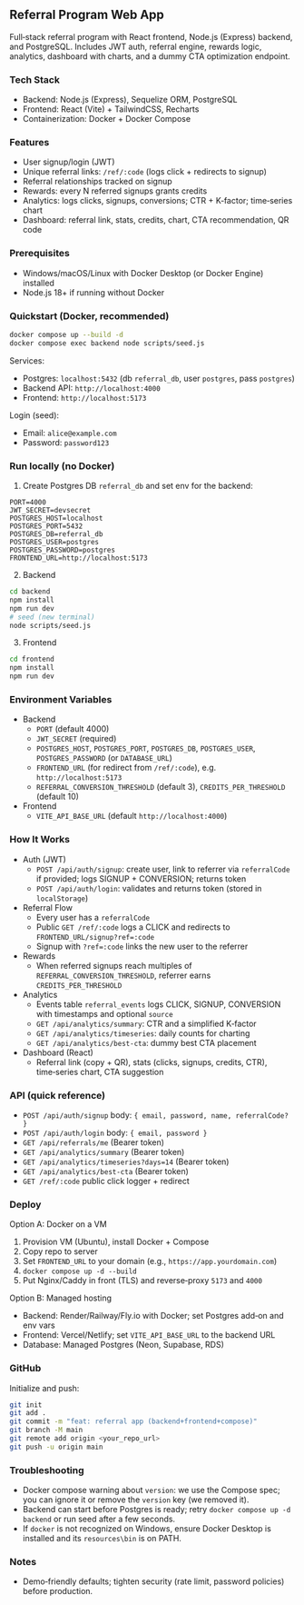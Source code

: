 ## Referral Program Web App

Full‑stack referral program with React frontend, Node.js (Express) backend, and PostgreSQL. Includes JWT auth, referral engine, rewards logic, analytics, dashboard with charts, and a dummy CTA optimization endpoint.

### Tech Stack
- Backend: Node.js (Express), Sequelize ORM, PostgreSQL
- Frontend: React (Vite) + TailwindCSS, Recharts
- Containerization: Docker + Docker Compose

### Features
- User signup/login (JWT)
- Unique referral links: `/ref/:code` (logs click + redirects to signup)
- Referral relationships tracked on signup
- Rewards: every N referred signups grants credits
- Analytics: logs clicks, signups, conversions; CTR + K‑factor; time‑series chart
- Dashboard: referral link, stats, credits, chart, CTA recommendation, QR code

### Prerequisites
- Windows/macOS/Linux with Docker Desktop (or Docker Engine) installed
- Node.js 18+ if running without Docker

### Quickstart (Docker, recommended)
```bash
docker compose up --build -d
docker compose exec backend node scripts/seed.js
```
Services:
- Postgres: `localhost:5432` (db `referral_db`, user `postgres`, pass `postgres`)
- Backend API: `http://localhost:4000`
- Frontend: `http://localhost:5173`

Login (seed):
- Email: `alice@example.com`
- Password: `password123`

### Run locally (no Docker)
1) Create Postgres DB `referral_db` and set env for the backend:
```
PORT=4000
JWT_SECRET=devsecret
POSTGRES_HOST=localhost
POSTGRES_PORT=5432
POSTGRES_DB=referral_db
POSTGRES_USER=postgres
POSTGRES_PASSWORD=postgres
FRONTEND_URL=http://localhost:5173
```
2) Backend
```bash
cd backend
npm install
npm run dev
# seed (new terminal)
node scripts/seed.js
```
3) Frontend
```bash
cd frontend
npm install
npm run dev
```

### Environment Variables
- Backend
  - `PORT` (default 4000)
  - `JWT_SECRET` (required)
  - `POSTGRES_HOST`, `POSTGRES_PORT`, `POSTGRES_DB`, `POSTGRES_USER`, `POSTGRES_PASSWORD` (or `DATABASE_URL`)
  - `FRONTEND_URL` (for redirect from `/ref/:code`), e.g. `http://localhost:5173`
  - `REFERRAL_CONVERSION_THRESHOLD` (default 3), `CREDITS_PER_THRESHOLD` (default 10)
- Frontend
  - `VITE_API_BASE_URL` (default `http://localhost:4000`)

### How It Works
- Auth (JWT)
  - `POST /api/auth/signup`: create user, link to referrer via `referralCode` if provided; logs SIGNUP + CONVERSION; returns token
  - `POST /api/auth/login`: validates and returns token (stored in `localStorage`)
- Referral Flow
  - Every user has a `referralCode`
  - Public `GET /ref/:code` logs a CLICK and redirects to `FRONTEND_URL/signup?ref=:code`
  - Signup with `?ref=:code` links the new user to the referrer
- Rewards
  - When referred signups reach multiples of `REFERRAL_CONVERSION_THRESHOLD`, referrer earns `CREDITS_PER_THRESHOLD`
- Analytics
  - Events table `referral_events` logs CLICK, SIGNUP, CONVERSION with timestamps and optional `source`
  - `GET /api/analytics/summary`: CTR and a simplified K‑factor
  - `GET /api/analytics/timeseries`: daily counts for charting
  - `GET /api/analytics/best-cta`: dummy best CTA placement
- Dashboard (React)
  - Referral link (copy + QR), stats (clicks, signups, credits, CTR), time‑series chart, CTA suggestion

### API (quick reference)
- `POST /api/auth/signup` body: `{ email, password, name, referralCode? }`
- `POST /api/auth/login` body: `{ email, password }`
- `GET /api/referrals/me` (Bearer token)
- `GET /api/analytics/summary` (Bearer token)
- `GET /api/analytics/timeseries?days=14` (Bearer token)
- `GET /api/analytics/best-cta` (Bearer token)
- `GET /ref/:code` public click logger + redirect

### Deploy
Option A: Docker on a VM
1) Provision VM (Ubuntu), install Docker + Compose
2) Copy repo to server
3) Set `FRONTEND_URL` to your domain (e.g., `https://app.yourdomain.com`)
4) `docker compose up -d --build`
5) Put Nginx/Caddy in front (TLS) and reverse‑proxy `5173` and `4000`

Option B: Managed hosting
- Backend: Render/Railway/Fly.io with Docker; set Postgres add‑on and env vars
- Frontend: Vercel/Netlify; set `VITE_API_BASE_URL` to the backend URL
- Database: Managed Postgres (Neon, Supabase, RDS)

### GitHub
Initialize and push:
```bash
git init
git add .
git commit -m "feat: referral app (backend+frontend+compose)"
git branch -M main
git remote add origin <your_repo_url>
git push -u origin main
```

### Troubleshooting
- Docker compose warning about `version`: we use the Compose spec; you can ignore it or remove the `version` key (we removed it).
- Backend can start before Postgres is ready; retry `docker compose up -d backend` or run seed after a few seconds.
- If `docker` is not recognized on Windows, ensure Docker Desktop is installed and its `resources\bin` is on PATH.

### Notes
- Demo‑friendly defaults; tighten security (rate limit, password policies) before production.


